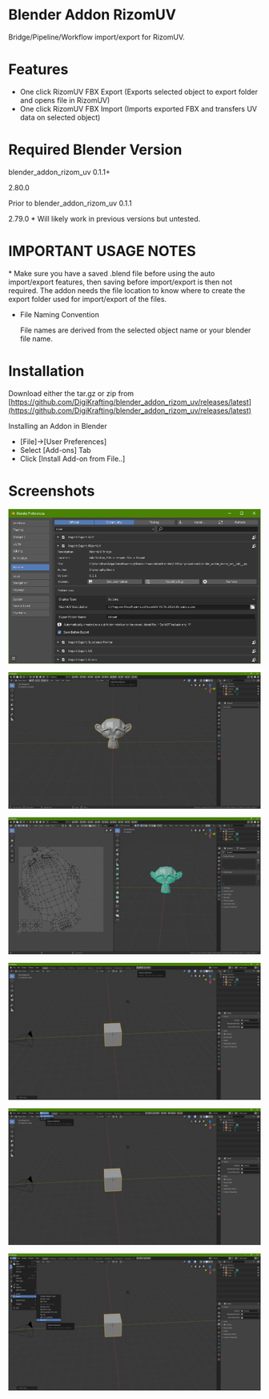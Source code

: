 # Blender Addon RizomUV

Bridge/Pipeline/Workflow import/export for RizomUV.

# Features

- One click RizomUV FBX Export (Exports selected object to export folder and opens file in RizomUV)
- One click RizomUV FBX Import (Imports exported FBX and transfers UV data on selected object)

# Required Blender Version

blender_addon_rizom_uv 0.1.1+

2.80.0

Prior to blender_addon_rizom_uv 0.1.1

2.79.0
\* Will likely work in previous versions but untested.

# IMPORTANT USAGE NOTES 

\* Make sure you have a saved .blend file before using the auto import/export features, then saving before import/export is then not required. The addon needs the file location to know where to create the export folder used for import/export of the files.

- File Naming Convention

    File names are derived from the selected object name or your blender file name.

# Installation

Download either the tar.gz or zip from [https://github.com/DigiKrafting/blender_addon_rizom_uv/releases/latest](https://github.com/DigiKrafting/blender_addon_rizom_uv/releases/latest)

Installing an Addon in Blender

- [File]->[User Preferences]
- Select [Add-ons] Tab
- Click [Install Add-on from File..]

# Screenshots

![alt](/screenshots/ruv_prefs.png)

![alt](/screenshots/ruv_import.png)

![alt](/screenshots/ruv_imported.png)

![alt](/screenshots/ruv_btns.png)

![alt](/screenshots/ruv_menu.png)

![alt](/screenshots/ruv_standard.png)
